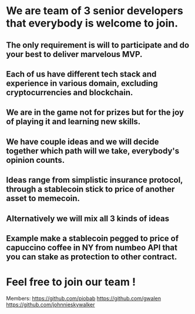# We are team of 3 senior developers that everybody is welcome to join.
## The only requirement is will to participate and do your best to deliver marvelous MVP.
## Each of us have different tech stack and experience in various domain, excluding cryptocurrencies and blockchain.
## We are in the game not for prizes but for the joy of playing it and learning new skills.
## We have couple ideas and we will decide together which path will we take, everybody's opinion counts.
## Ideas range from simplistic insurance protocol, through a stablecoin stick to price of another asset to memecoin.
## Alternatively we will mix all 3 kinds of ideas 
## Example make a stablecoin pegged to price of capuccino coffee in NY from numbeo API that you can stake as protection to other contract.
# Feel free to join our team !

Members:
https://github.com/piobab
https://github.com/gwalen
https://github.com/johnnieskywalker
